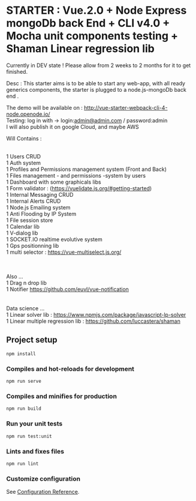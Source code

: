 # STARTER  : Vue.2.0 + Node Express mongoDb back End + CLI v4.0 + Mocha unit components testing + Shaman Linear regression lib 

Currently in DEV state !
Please allow from 2 weeks to 2 months for it to get finished.

Desc : This starter aims is to be able to start any web-app, with all ready generics components, the starter is plugged to a node.js-mongoDb back end .

The demo will be available on : http://vue-starter-webpack-cli-4-node.openode.io/ <br />
Testing: log in with -> login:admin@admin.com / password:admin <br />
I will also publish it on google Cloud, and maybe AWS <br />

Will Contains :<br /><br />

1 Users CRUD<br />
1 Auth system<br />
1 Profiles and Permissions management system (Front and Back)<br />
1 Files management - and permissions -system by users<br />
1 Dashboard with some graphicals libs<br />
1 Form validator : (https://vuelidate.js.org/#getting-started)<br />
1 Internal Messaging CRUD<br />
1 Internal Alerts CRUD<br />
1 Node.js Emailing system<br />
1 Anti Flooding by IP System<br />
1 File session store<br />
1 Calendar lib<br />
1 V-dialog lib<br />
1 SOCKET.IO realtime evolutive system <br />
1 Gps positionning lib <br />
1 multi selector : https://vue-multiselect.js.org/ <br />

<br /><br />
Also ...<br />
1 Drag n drop lib <br />
1 Notifier https://github.com/euvl/vue-notification<br />
<br /><br />
Data science  ...<br />
1 Linear solver lib : https://www.npmjs.com/package/javascript-lp-solver<br />
1 Linear multiple regression lib : https://github.com/luccastera/shaman

## Project setup
```
npm install
```

### Compiles and hot-reloads for development
```
npm run serve
```

### Compiles and minifies for production
```
npm run build
```

### Run your unit tests
```
npm run test:unit
```

### Lints and fixes files
```
npm run lint
```

### Customize configuration
See [Configuration Reference](https://cli.vuejs.org/config/).
